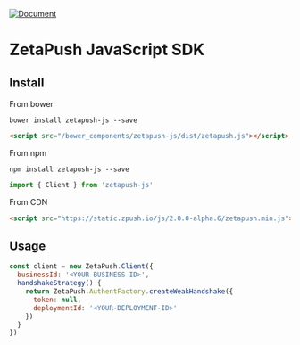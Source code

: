 [![Document](http://zetapush.github.io/zetapush-js/badge.svg?t=0)](http://zetapush.github.io/zetapush-js/)

# ZetaPush JavaScript SDK

## Install

From bower

```console
bower install zetapush-js --save
```

```html
<script src="/bower_components/zetapush-js/dist/zetapush.js"></script>
```

From npm

```console
npm install zetapush-js --save
```

```js
import { Client } from 'zetapush-js'
```

From CDN

```html
<script src="https://static.zpush.io/js/2.0.0-alpha.6/zetapush.min.js"></script>
```

## Usage

```javascript
const client = new ZetaPush.Client({
  businessId: '<YOUR-BUSINESS-ID>',
  handshakeStrategy() {
    return ZetaPush.AuthentFactory.createWeakHandshake({
      token: null,
      deploymentId: '<YOUR-DEPLOYMENT-ID>'
    })
  }
})
```
